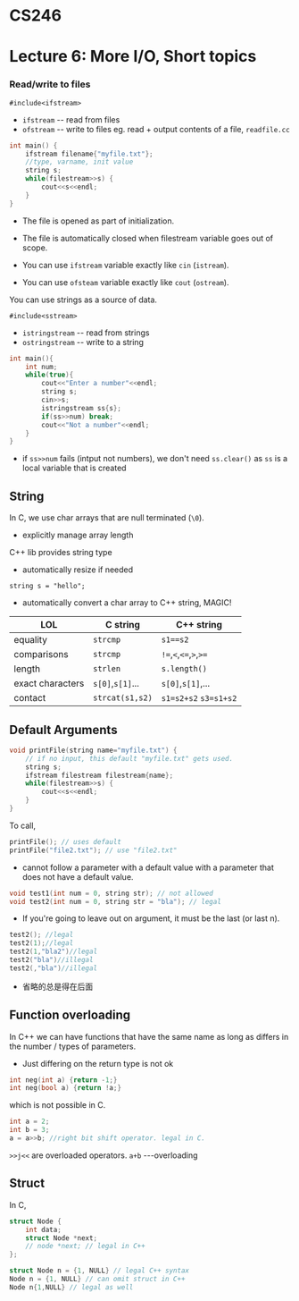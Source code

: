 # CS246
# Lecture 6: More I/O, Short topics


### Read/write to files
`#include<ifstream>`
- `ifstream` -- read from files
- `ofstream` -- write to files
eg. read + output contents of a file, `readfile.cc`

```cpp
int main() {
	ifstream filename{"myfile.txt"};
	//type, varname, init value
	string s;
	while(filestream>>s) {
		cout<<s<<endl;
	}
}
```

- The file is opened as part of initialization.
- The file is automatically closed when filestream variable goes out of scope.

- You can use `ifstream` variable exactly like `cin` (`istream`).
- You can use `ofsteam` variable exactly like `cout` (`ostream`).

You can use strings as a source of data.

`#include<sstream>`
- `istringstream` -- read from strings
- `ostringstream` -- write to a string

```cpp
int main(){
	int num;
	while(true){
		cout<<"Enter a number"<<endl;
		string s;
		cin>>s;
		istringstream ss{s};
		if(ss>>num) break;
		cout<<"Not a number"<<endl;
	}
}

```

- if `ss>>num` fails (intput not numbers), we don't need `ss.clear()` as `ss` is a local variable that is created 

## String
In C, we use char arrays that are null terminated (`\0`). 
- explicitly manage array length

C++ lib provides string type
- automatically resize if needed

`string s = "hello";`
- automatically convert a char array to C++ string, MAGIC!



|LOL | C string | C++ string|
|----|----|---|
|equality | `strcmp` | `s1==s2`|
|comparisons | `strcmp` | `!=`,`<`,`<=`,`>`,`>=`|
|length | `strlen` | `s.length()`|
|exact characters | `s[0]`,`s[1]`... |`s[0]`,`s[1]`,...|
|contact | `strcat(s1,s2)` | `s1=s2+s2` `s3=s1+s2`|


## Default Arguments
```cpp
void printFile(string name="myfile.txt") { 
	// if no input, this default "myfile.txt" gets used.
	string s;
	ifstream filestream filestream{name};
	while(filestream>>s) {
		cout<<s<<endl;
	}
}
```

To call,
```cpp
printFile(); // uses default
printFile("file2.txt"); // use "file2.txt"
```
- cannot follow a parameter with a default value with a parameter that does not have a default value.
```cpp
void test1(int num = 0, string str); // not allowed
void test2(int num = 0, string str = "bla"); // legal
```
- If you're going to leave out on argument, it must be the last (or last n).
```cpp
test2(); //legal
test2(1);//legal
test2(1,"bla2")//legal
test2("bla")//illegal
test2(,"bla")//illegal
```
- 省略的总是得在后面

## Function overloading
In C++ we can have functions that have the same name as long as differs in the number / types of parameters.
- Just differing on the return type is not ok
```cpp
int neg(int a) {return -1;}
int neg(bool a) {return !a;}
```
which is not possible in C.

```cpp
int a = 2;
int b = 3;
a = a>>b; //right bit shift operator. legal in C.
```
`>>j<<` are overloaded operators. 
`a+b` ---overloading

## Struct
In C,
```cpp
struct Node {
	int data;
	struct Node *next;
	// node *next; // legal in C++
};

struct Node n = {1, NULL} // legal C++ syntax
Node n = {1, NULL} // can omit struct in C++
Node n{1,NULL} // legal as well
```























